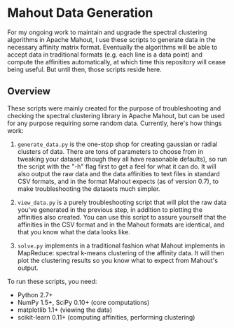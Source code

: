 Mahout Data Generation
======================

For my ongoing work to maintain and upgrade the spectral clustering algorithms in Apache Mahout, I use these scripts to generate data in the necessary affinity matrix format. Eventually the algorithms will be able to accept data in traditional formats (e.g. each line is a data point) and compute the affinities automatically, at which time this repository will cease being useful. But until then, those scripts reside here.

## Overview

These scripts were mainly created for the purpose of troubleshooting and checking the spectral clustering library in Apache Mahout, but can be used for any purpose requiring some random data. Currently, here's how things work:

1. `generate_data.py` is the one-stop shop for creating gaussian or radial clusters of data. There are tons of parameters to choose from in tweaking your dataset (though they all have reasonable defaults), so run the script with the "-h" flag first to get a feel for what it can do. It will also output the raw data and the data affinities to text files in standard CSV formats, and in the format Mahout expects (as of version 0.7), to make troubleshooting the datasets much simpler.

2. `view_data.py` is a purely troubleshooting script that will plot the raw data you've generated in the previous step, in addition to plotting the affinities also created. You can use this script to assure yourself that the affinities in the CSV format and in the Mahout formats are identical, and that you know what the data looks like.

3. `solve.py` implements in a traditional fashion what Mahout implements in MapReduce: spectral k-means clustering of the affinity data. It will then plot the clustering results so you know what to expect from Mahout's output.

To run these scripts, you need:
- Python 2.7+
- NumPy 1.5+, SciPy 0.10+ (core computations)
- matplotlib 1.1+ (viewing the data)
- scikit-learn 0.11+ (computing affinities, performing clustering)
